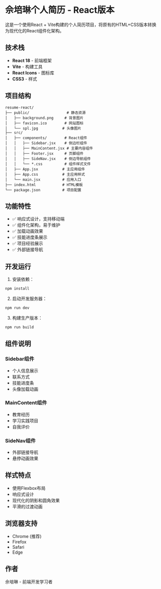 # 佘培琳个人简历 - React版本

这是一个使用React + Vite构建的个人简历项目，将原有的HTML+CSS版本转换为现代化的React组件化架构。

## 技术栈

- **React 18** - 前端框架
- **Vite** - 构建工具
- **React Icons** - 图标库
- **CSS3** - 样式

## 项目结构

```
resume-react/
├── public/                 # 静态资源
│   ├── background.png     # 背景图片
│   ├── favicon.ico        # 网站图标
│   └── spl.jpg           # 头像图片
├── src/
│   ├── components/        # React组件
│   │   ├── Sidebar.jsx    # 侧边栏组件
│   │   ├── MainContent.jsx # 主要内容组件
│   │   ├── Footer.jsx     # 页脚组件
│   │   ├── SideNav.jsx    # 侧边导航组件
│   │   └── *.css          # 组件样式文件
│   ├── App.jsx           # 主应用组件
│   ├── App.css           # 主应用样式
│   └── main.jsx          # 应用入口
├── index.html            # HTML模板
└── package.json          # 项目配置
```

## 功能特性

- ✅ 响应式设计，支持移动端
- ✅ 组件化架构，易于维护
- ✅ 加载动画效果
- ✅ 技能进度条展示
- ✅ 项目经验展示
- ✅ 外部链接导航

## 开发运行

1. 安装依赖：
```bash
npm install
```

2. 启动开发服务器：
```bash
npm run dev
```

3. 构建生产版本：
```bash
npm run build
```

## 组件说明

### Sidebar组件
- 个人信息展示
- 联系方式
- 技能进度条
- 头像加载动画

### MainContent组件
- 教育经历
- 学习实践项目
- 自我评价

### SideNav组件
- 外部链接导航
- 悬停动画效果

## 样式特点

- 使用Flexbox布局
- 响应式设计
- 现代化的阴影和圆角效果
- 平滑的过渡动画

## 浏览器支持

- Chrome (推荐)
- Firefox
- Safari
- Edge

## 作者

佘培琳 - 前端开发学习者
